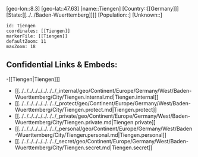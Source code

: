 ﻿---
location: [47.63,8.3]
mapzoom: [7,12] 
mapmarker: city 
type: City
tags:
- geo/City


SpocWebEntityId: 34867
isDeleted: false
confidential: public

---
[geo-lon::8.3]
[geo-lat::47.63]
[name::Tiengen]
[Country::[[Germany]]]
[State:[[../../Baden-Wuerttemberg]]]]
[Population::]
[Unknown::]


```leaflet
id: Tiengen
coordinates: [[Tiengen]]
markerFile: [[Tiengen]]
defaultZoom: 11 
maxZoom: 18
```


## Confidential Links & Embeds: 
-[[Tiengen|Tiengen]]] 
- [[../../../../../../../../_internal/geo/Continent/Europe/Germany/West/Baden-Wuerttemberg/City/Tiengen.internal.md|Tiengen.internal]] 
- [[../../../../../../../../_protect/geo/Continent/Europe/Germany/West/Baden-Wuerttemberg/City/Tiengen.protect.md|Tiengen.protect]] 
- [[../../../../../../../../_private/geo/Continent/Europe/Germany/West/Baden-Wuerttemberg/City/Tiengen.private.md|Tiengen.private]] 
- [[../../../../../../../../_personal/geo/Continent/Europe/Germany/West/Baden-Wuerttemberg/City/Tiengen.personal.md|Tiengen.personal]] 
- [[../../../../../../../../_secret/geo/Continent/Europe/Germany/West/Baden-Wuerttemberg/City/Tiengen.secret.md|Tiengen.secret]] 
